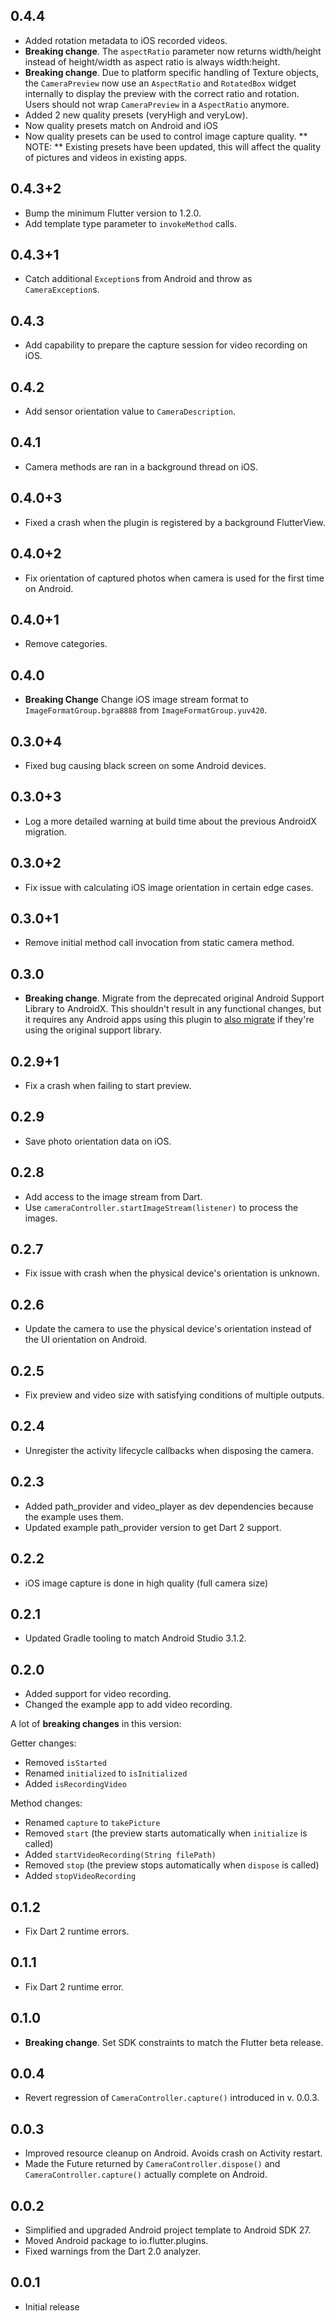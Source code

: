 ## 0.4.4

* Added rotation metadata to iOS recorded videos.
* **Breaking change**. The `aspectRatio` parameter now returns width/height instead of height/width as aspect ratio is always width:height.
* **Breaking change**. Due to platform specific handling of Texture objects, the `CameraPreview` now use an `AspectRatio` and `RotatedBox` widget internally to display the preview with the correct ratio and rotation. Users should not wrap `CameraPreview` in a `AspectRatio` anymore.
* Added 2 new quality presets (veryHigh and veryLow).
* Now quality presets match on Android and iOS
* Now quality presets can be used to control image capture quality.
** NOTE: ** Existing presets have been updated, this will affect the quality of pictures and videos in existing apps.

## 0.4.3+2

* Bump the minimum Flutter version to 1.2.0.
* Add template type parameter to `invokeMethod` calls.

## 0.4.3+1

* Catch additional `Exception`s from Android and throw as `CameraException`s.

## 0.4.3

* Add capability to prepare the capture session for video recording on iOS.

## 0.4.2

* Add sensor orientation value to `CameraDescription`.

## 0.4.1

* Camera methods are ran in a background thread on iOS.

## 0.4.0+3

* Fixed a crash when the plugin is registered by a background FlutterView.

## 0.4.0+2

* Fix orientation of captured photos when camera is used for the first time on Android.

## 0.4.0+1

* Remove categories.

## 0.4.0

* **Breaking Change** Change iOS image stream format to `ImageFormatGroup.bgra8888` from
  `ImageFormatGroup.yuv420`.

## 0.3.0+4

* Fixed bug causing black screen on some Android devices.

## 0.3.0+3

* Log a more detailed warning at build time about the previous AndroidX
  migration.

## 0.3.0+2

* Fix issue with calculating iOS image orientation in certain edge cases.

## 0.3.0+1

* Remove initial method call invocation from static camera method.

## 0.3.0

* **Breaking change**. Migrate from the deprecated original Android Support
  Library to AndroidX. This shouldn't result in any functional changes, but it
  requires any Android apps using this plugin to [also
  migrate](https://developer.android.com/jetpack/androidx/migrate) if they're
  using the original support library.

## 0.2.9+1

* Fix a crash when failing to start preview.

## 0.2.9

* Save photo orientation data on iOS.

## 0.2.8

* Add access to the image stream from Dart.
* Use `cameraController.startImageStream(listener)` to process the images.

## 0.2.7

* Fix issue with crash when the physical device's orientation is unknown.

## 0.2.6

* Update the camera to use the physical device's orientation instead of the UI
  orientation on Android.

## 0.2.5

* Fix preview and video size with satisfying conditions of multiple outputs.

## 0.2.4

* Unregister the activity lifecycle callbacks when disposing the camera.

## 0.2.3

* Added path_provider and video_player as dev dependencies because the example uses them.
* Updated example path_provider version to get Dart 2 support.

## 0.2.2

* iOS image capture is done in high quality (full camera size)

## 0.2.1

* Updated Gradle tooling to match Android Studio 3.1.2.

## 0.2.0

* Added support for video recording.
* Changed the example app to add video recording.

A lot of **breaking changes** in this version:

Getter changes:
 - Removed `isStarted`
 - Renamed `initialized` to `isInitialized`
 - Added `isRecordingVideo`

Method changes:
 - Renamed `capture` to `takePicture`
 - Removed `start` (the preview starts automatically when `initialize` is called)
 - Added `startVideoRecording(String filePath)`
 - Removed `stop` (the preview stops automatically when `dispose` is called)
 - Added `stopVideoRecording`

## 0.1.2

* Fix Dart 2 runtime errors.

## 0.1.1

* Fix Dart 2 runtime error.

## 0.1.0

* **Breaking change**. Set SDK constraints to match the Flutter beta release.

## 0.0.4

* Revert regression of `CameraController.capture()` introduced in v. 0.0.3.

## 0.0.3

* Improved resource cleanup on Android. Avoids crash on Activity restart.
* Made the Future returned by `CameraController.dispose()` and `CameraController.capture()` actually complete on
  Android.

## 0.0.2

* Simplified and upgraded Android project template to Android SDK 27.
* Moved Android package to io.flutter.plugins.
* Fixed warnings from the Dart 2.0 analyzer.

## 0.0.1

* Initial release
